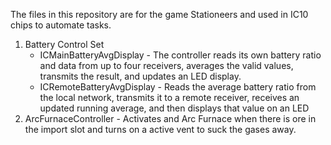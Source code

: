 The files in this repository are for the game Stationeers and used in IC10 chips to automate tasks. 

1. Battery Control Set
   - ICMainBatteryAvgDisplay - The controller reads its own battery ratio and data from up to four receivers, averages the valid values, transmits the result, and updates an LED display.
   - ICRemoteBatteryAvgDisplay - Reads the average battery ratio from the local network, transmits it to a remote receiver, receives an updated running average, and then displays that value on an LED
2. ArcFurnaceController - Activates and Arc Furnace when there is ore in the import slot and turns on a active vent to suck the gases away.
